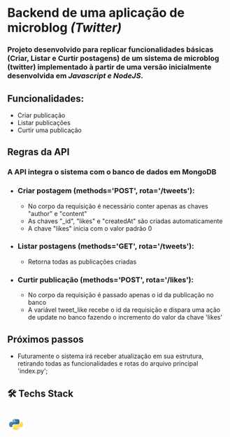 # Backend de uma aplicação de microblog _(Twitter)_

### Projeto desenvolvido para replicar funcionalidades básicas (Criar, Listar e Curtir postagens) de um sistema de microblog (twitter) implementado à partir de uma versão inicialmente desenvolvida em _Javascript e NodeJS_.

## Funcionalidades:

* Criar publicação
* Listar publicações
* Curtir uma publicação

## Regras da API

### A API integra o sistema com o banco de dados em MongoDB

* ### Criar postagem (methods='POST', rota='/tweets'):
  * No corpo da requisição é necessário conter apenas as chaves "author" e "content"
  * As chaves "_id", "likes" e "createdAt" são criadas automaticamente
  * A chave "likes" inicia com o valor padrão 0

* ### Listar postagens (methods='GET', rota='/tweets'):
  * Retorna todas as publicações criadas

* ### Curtir publicação (methods='POST', rota='/likes'):
  * No corpo da requisição é passado apenas o id da publicação no banco
  * A variável tweet_like recebe o id da requisição e dispara uma ação de update no banco fazendo o incremento do valor da chave 'likes'

## Próximos passos
  
  * Futuramente o sistema irá receber atualização em sua estrutura, retirando todas as funcionalidades e rotas do arquivo principal 'index.py';

## 🛠 Techs Stack

<div style="display: inline_block"><br>
  <img align="center" alt="Python" height="30" width="40" src="https://raw.githubusercontent.com/devicons/devicon/master/icons/python/python-original.svg">
</div>